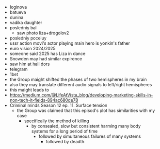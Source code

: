 - loginova
- batueva
- dunina
- vadika daughter
- posledniy bal
  - saw photo liza+drogolov2
- posledniy poceluy
- ussr action movi's actor playing main hero is yonkin's father
- euro vision 2024/2025
 - someone said 2025 has Liza in dance
- Snowden may had similar expirence
 - saw him at hall dors
- telegram
- 1bet
- the Group maight shifted the phases of two hemispheres in my brain
 - also they may translate different audio signals to left/right hemispheres
 - this maight leads to
- https://medium.com/@LifeAtVista_blog/developing-marketing-skills-in-non-tech-it-fields-894ac680de78
- Criminal minds Season 12 ep. 11. Surface tension
  - the Group was claimed that this episod's plot has similarities with my case
    - specifically the method of killing
      - by consealed, slow but consistent harming many body systems for a long period of time
        - followed by simultaneous failures of many systems
          - followed by deadth